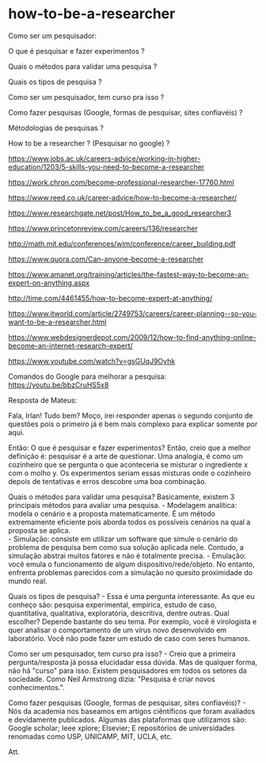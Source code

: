 # how-to-be-a-researcher

Como ser um pesquisador: 
		
O que é pesquisar e fazer experimentos ?
	
Quais o métodos para validar uma pesquisa ?
	
Quais os tipos de pesquisa ?
	
Como ser um pesquisador, tem curso pra isso ?
	
Como fazer pesquisas (Google, formas de pesquisar, sites confiavéis) ?

Métodologias de pesquisas ?
	
How to be a researcher ? (Pesquisar no google) ?
	
https://www.jobs.ac.uk/careers-advice/working-in-higher-education/1203/5-skills-you-need-to-become-a-researcher
		
https://work.chron.com/become-professional-researcher-17760.html
		
https://www.reed.co.uk/career-advice/how-to-become-a-researcher/
		
https://www.researchgate.net/post/How_to_be_a_good_researcher3
	
https://www.princetonreview.com/careers/136/researcher
	
http://math.mit.edu/conferences/wim/conference/career_building.pdf
		
https://www.quora.com/Can-anyone-become-a-researcher
		
https://www.amanet.org/training/articles/the-fastest-way-to-become-an-expert-on-anything.aspx
		
http://time.com/4461455/how-to-become-expert-at-anything/
		
https://www.itworld.com/article/2749753/careers/career-planning--so-you-want-to-be-a-researcher.html
		
https://www.webdesignerdepot.com/2009/12/how-to-find-anything-online-become-an-internet-research-expert/
		
https://www.youtube.com/watch?v=gsGUqJ9Oyhk
		
	
	
Comandos do Google para melhorar a pesquisa: https://youtu.be/bbzCruHS5x8
	
Resposta de Mateus:

Fala, Irlan! Tudo bem?
Moço, irei responder apenas o segundo conjunto de questões pois o primeiro já é bem mais complexo para explicar somente por aqui.

Então:
O que é pesquisar e fazer experimentos?
           Então, creio que a melhor definição é: pesquisar é a arte de questionar. Uma analogia, é como um cozinheiro que se pergunta o que aconteceria se misturar o ingrediente x com o molho y. Os experimentos seriam essas misturas onde o cozinheiro depois de tentativas e erros descobre uma boa combinação.
		   
Quais o métodos para validar uma pesquisa?
Basicamente, existem 3 principais métodos para avaliar uma pesquisa.
          - Modelagem analítica: modela o cenário e a proposta matematicamente. É um método extremamente eficiente pois aborda todos os possíveis cenários na qual a proposta se aplica.  
          - Simulação: consiste em utilizar um software que simule o cenário do problema de pesquisa bem como sua solução aplicada nele. Contudo, a simulação abstrai muitos fatores e não é totalmente precisa.
         - Emulação: você emula o funcionamento de algum dispositivo/rede/objeto. No entanto, enfrenta problemas parecidos com a simulação no quesito proximidade do mundo real.

Quais os tipos de pesquisa?
           - Essa é uma pergunta interessante. As que eu conheço são: pesquisa experimental, empírica, estudo de caso, quantitativa, qualitativa, exploratória, descritiva, dentre outras. Qual escolher? Depende bastante do seu tema. Por exemplo, você é virologista e quer analisar o comportamento de um vírus novo desenvolvido em laboratório. Você não pode fazer um estudo de caso com seres humanos.

Como ser um pesquisador, tem curso pra isso? 
          - Creio que a primeira pergunta/resposta já possa elucidadar essa dúvida. Mas de qualquer forma, não há "curso" para isso. Existem pesquisadores em todos os setores da sociedade.  Como Neil Armstrong dizia: "Pesquisa é criar novos conhecimentos.".

Como fazer pesquisas (Google, formas de pesquisar, sites confiavéis)? 
         - Nós da academia nos baseamos em artigos ciêntíficos que foram avaliados e devidamente publicados. Algumas das plataformas que utilizamos são:
           Google scholar;
            Ieee xplore;
            Elsevier;
            E repositórios de universidades renomadas como USP, UNICAMP, MIT, UCLA, etc.

Att.
